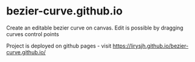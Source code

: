 # bezier-curve.github.io
Create an editable bezier curve on canvas. Edit is possible by dragging curves control points

Project is deployed on github pages - visit https://lirysjh.github.io/bezier-curve.github.io/

